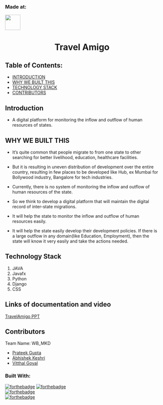 ### Made at:
<a href="https://hack36.com"> <img src="http://bit.ly/BuiltAtHack36" height=50px> </a>
<p align="center">
</p>


<h1 align="center">Travel Amigo</h1>

## Table of Contents:
- [INTRODUCTION](#introduction)
- [WHY WE BUILT THIS](#why-we-built-this)
- [TECHNOLOGY STACK](#technology-stack)
- [CONTRIBUTORS](#contributors)
 
## Introduction
 * A digital platform for monitoring the inflow and outflow of human resources of states.
 
  
## WHY WE BUILT THIS

* 	It’s quite common that people migrate to from one state to other searching for better livelihood, education, healthcare facilities.
	
* 	But it is resulting in uneven distribution of development over the entire country, resulting in few places to be developed like  Hub, ex Mumbai for Bollywood industry, Bangalore for tech industries.

* 	Currently, there is no system of monitoring the inflow and outflow of human resources of the state.

* 	So we think to develop a digital platform that will maintain the digital record of inter-state migrations.

* 	It will help the state to monitor the inflow and outflow of human resources easily.

* 	It will help the state easily develop their development policies. If there is a large outflow in any domain(like Education, Employment), then the state will know it very easily and take the actions needed. 


## Technology Stack
  1) JAVA
  2) Javafx
  3) Python
  4) Django
  5) CSS
  
## Links of documentation and video
[TravelAmigo PPT](https://docs.google.com/presentation/d/1SrB7kCVv4JhLUOCFiBg-Fpy6guMQde4aG5oD6xsV_Ds/edit?usp=sharing)


## Contributors

Team Name: WB_MKD

* [Prateek Gupta](https://github.com/Prat2404)
* [Abhishek Keshri](https://github.com/abhikeshri10)
* [Vitthal Goyal](https://github.com/vitthalgoyal)
### Built With:
[![forthebadge](https://forthebadge.com/images/badges/made-with-java.svg)](https://forthebadge.com)
[![forthebadge](https://forthebadge.com/images/badges/made-with-python.svg)](https://forthebadge.com)<br>
[![forthebadge](https://forthebadge.com/images/badges/uses-css.svg)](https://forthebadge.com)<br>
[![forthebadge](https://forthebadge.com/images/badges/built-with-love.svg)](https://forthebadge.com)<br>

